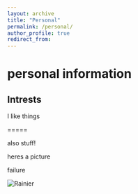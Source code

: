 ```yaml
---
layout: archive
title: "Personal"
permalink: /personal/
author_profile: true
redirect_from:
---
```


# personal information


## Intrests

I like things 

=====

also stuff!


heres a picture

failure

![Rainier]('/images/rainier.jpg')

